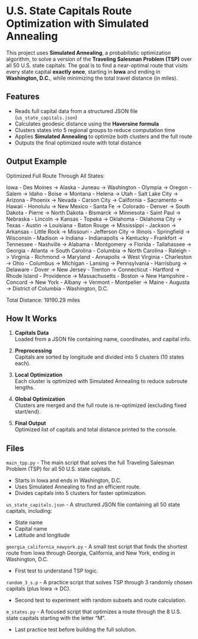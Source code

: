 # U.S. State Capitals Route Optimization with Simulated Annealing

This project uses **Simulated Annealing**, a probabilistic optimization algorithm, to solve a version of the **Traveling Salesman Problem (TSP)** over all 50 U.S. state capitals. The goal is to find a near-optimal route that visits every state capital **exactly once**, starting in **Iowa** and ending in **Washington, D.C.**, while minimizing the total travel distance (in miles).


## Features

- Reads full capital data from a structured JSON file (`us_state_capitals.json`)
- Calculates geodesic distance using the **Haversine formula**
- Clusters states into 5 regional groups to reduce computation time
- Applies **Simulated Annealing** to optimize both clusters and the full route
- Outputs the final optimized route with total distance


## Output Example

Optimized Full Route Through All States:

Iowa - Des Moines -> 
Alaska - Juneau -> 
Washington - Olympia -> 
Oregon - Salem -> 
Idaho - Boise -> 
Montana - Helena -> 
Utah - Salt Lake City -> 
Arizona - Phoenix -> 
Nevada - Carson City -> 
California - Sacramento -> 
Hawaii - Honolulu -> 
New Mexico - Santa Fe -> 
Colorado - Denver -> 
South Dakota - Pierre -> 
North Dakota - Bismarck -> 
Minnesota - Saint Paul -> 
Nebraska - Lincoln -> 
Kansas - Topeka -> 
Oklahoma - Oklahoma City -> 
Texas - Austin -> 
Louisiana - Baton Rouge -> 
Mississippi - Jackson -> 
Arkansas - Little Rock -> 
Missouri - Jefferson City -> 
Illinois - Springfield -> 
Wisconsin - Madison -> 
Indiana - Indianapolis -> 
Kentucky - Frankfort -> 
Tennessee - Nashville -> 
Alabama - Montgomery -> 
Florida - Tallahassee -> 
Georgia - Atlanta -> 
South Carolina - Columbia -> 
North Carolina - Raleigh -> 
Virginia - Richmond -> 
Maryland - Annapolis -> 
West Virginia - Charleston -> 
Ohio - Columbus -> 
Michigan - Lansing -> 
Pennsylvania - Harrisburg -> 
Delaware - Dover -> 
New Jersey - Trenton -> 
Connecticut - Hartford -> 
Rhode Island - Providence -> 
Massachusetts - Boston -> 
New Hampshire - Concord -> 
New York - Albany -> 
Vermont - Montpelier -> 
Maine - Augusta -> 
District of Columbia - Washington, D.C.

Total Distance: 19190.29 miles


## How It Works

1. **Capitals Data**  
   Loaded from a JSON file containing name, coordinates, and capital info.

2. **Preprocessing**  
   Capitals are sorted by longitude and divided into 5 clusters (10 states each).

3. **Local Optimization**  
   Each cluster is optimized with Simulated Annealing to reduce subroute lengths.

4. **Global Optimization**  
   Clusters are merged and the full route is re-optimized (excluding fixed start/end).

5. **Final Output**  
   Optimized list of capitals and total distance printed to the console.


## Files

`main_tpp.py` - The main script that solves the full Traveling Salesman Problem (TSP) for all 50 U.S. state capitals.  
- Starts in Iowa and ends in Washington, D.C.  
- Uses Simulated Annealing to find an efficient route.  
- Divides capitals into 5 clusters for faster optimization.

`us_state_capitals.json` - A structured JSON file containing all 50 state capitals, including:  
- State name  
- Capital name  
- Latitude and longitude

`georgia_california_newyork.py` - A small test script that finds the shortest route from Iowa through Georgia, California, and New York, ending in Washington, D.C.  
- First test to understand TSP logic.

`random_3_s.p` - A practice script that solves TSP through 3 randomly chosen capitals (plus Iowa -> DC).  
- Second test to experiment with random subsets and route calculation.

`m_states.py` - A focused script that optimizes a route through the 8 U.S. state capitals starting with the letter “M”.  
- Last practice test before building the full solution.
